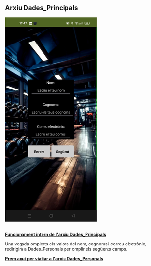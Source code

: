 ## Arxiu Dades_Principals

<img src="../../.images/IOT/Dades_Principals.jpeg" alt="Dades_Principals" style="width: 300px;"> <br><br>

**[Funcionament intern de l'arxiu Dades_Principals](./../Passos/Dades_Principals_Codi.md)**

Una vegada omplerts els valors del nom, cognoms i correu electrònic, redirigirà a Dades_Personals per omplir els següents camps.

**[Prem aquí per viatjar a l'arxiu Dades_Personals](./../Passos/Dades_Personals.md)**

